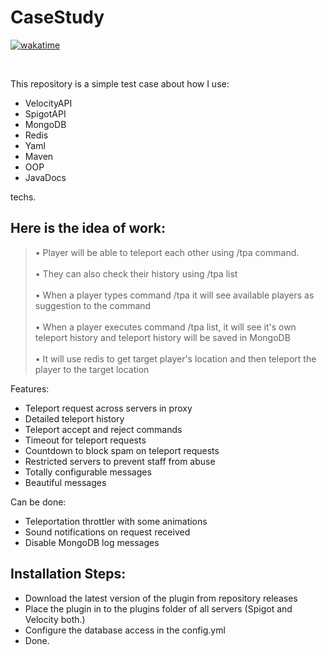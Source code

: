 # CaseStudy

[![wakatime](https://wakatime.com/badge/user/96162fe4-764c-435f-8a96-8e183553f72d/project/37d1a3b4-0737-4f82-9275-d9584dd8dc6d.svg)](https://wakatime.com/badge/user/96162fe4-764c-435f-8a96-8e183553f72d/project/37d1a3b4-0737-4f82-9275-d9584dd8dc6d)

<br>

This repository is a simple test case about how I use:
- VelocityAPI
- SpigotAPI
- MongoDB
- Redis
- Yaml
- Maven
- OOP
- JavaDocs

techs.

## Here is the idea of work:
> • Player will be able to teleport each other using /tpa command. 
> <br><br>• They can also check their history using /tpa list
> <br><br>• When a player types command /tpa it will see available players as suggestion to the command
> <br><br>• When a player executes command /tpa list, it will see it's own teleport history and teleport history will be saved in MongoDB
> <br><br>• It will use redis to get target player's location and then teleport the player to the target location

Features:
- Teleport request across servers in proxy
- Detailed teleport history
- Teleport accept and reject commands
- Timeout for teleport requests
- Countdown to block spam on teleport requests
- Restricted servers to prevent staff from abuse
- Totally configurable messages
- Beautiful messages

Can be done:
- Teleportation throttler with some animations
- Sound notifications on request received
- Disable MongoDB log messages

## Installation Steps:

- Download the latest version of the plugin from repository releases
- Place the plugin in to the plugins folder of all servers (Spigot and Velocity both.)
- Configure the database access in the config.yml
- Done.